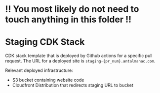 # !! You most likely do not need to touch anything in this folder !!

# Staging CDK Stack

CDK stack template that is deployed by Github actions for a specific pull request.
The URL for a deployed site is `staging-{pr_num}.antalmanac.com`.

Relevant deployed infrastructure:
- S3 bucket containing website code
- Cloudfront Distribution that redirects staging URL to bucket
